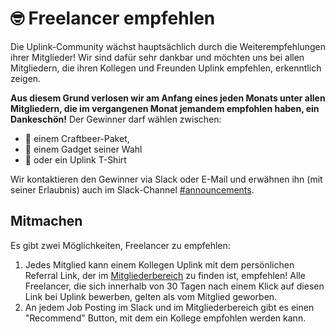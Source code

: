 # 🤓 Freelancer empfehlen

Die Uplink-Community wächst hauptsächlich durch die Weiterempfehlungen ihrer Mitglieder! Wir sind dafür sehr dankbar und möchten uns bei allen Mitgliedern, die ihren Kollegen und Freunden Uplink empfehlen, erkenntlich zeigen.

**Aus diesem Grund verlosen wir am Anfang eines jeden Monats unter allen Mitgliedern, die im vergangenen Monat jemandem empfohlen haben, ein Dankeschön!** Der Gewinner darf wählen zwischen:

* 🍺 einem Craftbeer-Paket,
* 🤖 einem Gadget seiner Wahl
* 🎽 oder ein Uplink T-Shirt

Wir kontaktieren den Gewinner via Slack oder E-Mail und erwähnen ihn (mit seiner Erlaubnis) auch im Slack-Channel [#announcements](https://uplink.tech/slack/announcements).

## Mitmachen

Es gibt zwei Möglichkeiten, Freelancer zu empfehlen:

1. Jedes Mitglied kann einem Kollegen Uplink mit dem persönlichen Referral Link, der im [Mitgliederbereich](https://my.uplink.tech/) zu finden ist, empfehlen! Alle Freelancer, die sich innerhalb von 30 Tagen nach einem Klick auf diesen Link bei Uplink bewerben, gelten als vom Mitglied geworben.
2. An jedem Job Posting im Slack und im Mitgliederbereich gibt es einen "Recommend" Button, mit dem ein Kollege empfohlen werden kann.
